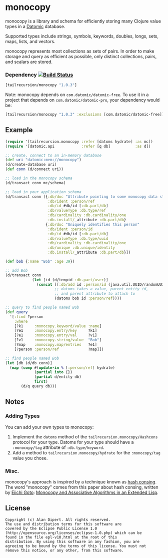 # monocopy

monocopy is a library and schema for efficiently storing many Clojure
value types in a [Datomic](http://www.datomic.com/) database.

Supported types include strings, symbols, keywords, doubles, longs,
sets, maps, lists, and vectors.

monocopy represents most collections as sets of pairs.  In order to
make storage and query as efficient as possible, only distinct
collections, pairs, and scalars are stored.

### Dependency [![Build Status](https://travis-ci.org/tailrecursion/monocopy.png?branch=master)](https://travis-ci.org/tailrecursion/monocopy)

```clojure
[tailrecursion/monocopy "1.0.3"]
```

Note: monocopy depends on `com.datomic/datomic-free`.  To use it in a project that depends on `com.datomic/datomic-pro`, your dependency would be:

```clojure
[tailrecursion/monocopy "1.0.3" :exclusions [com.datomic/datomic-free]]
```

## Example

```clojure
(require '[tailrecursion.monocopy :refer [datoms hydrate] :as mc])
(require '[datomic.api            :refer [q db]           :as d])

;; create, connect to an in-memory database
(def uri "datomic:mem://monocopy")
(d/create-database uri)
(def conn (d/connect uri))

;; load in the monocopy schema
(d/transact conn mc/schema)

;; load in your application schema
(d/transact conn [{:db/doc "Attribute pointing to some monocopy data structure"
                   :db/ident :person/ref
                   :db/id #db/id [:db.part/db]
                   :db/valueType :db.type/ref
                   :db/cardinality :db.cardinality/one
                   :db.install/_attribute :db.part/db}
                  {:db/doc "Uniquely identifies this person"
                   :db/ident :person/id
                   :db/id #db/id [:db.part/db]
                   :db/valueType :db.type/uuid
                   :db/cardinality :db.cardinality/one
                   :db/unique :db.unique/identity
                   :db.install/_attribute :db.part/db}])

(def bob {:name "Bob" :age 39})

;; add Bob
(d/transact conn
            (let [id (d/tempid :db.part/user)]
              (concat [[:db/add id :person/id (java.util.UUID/randomUUID)]]
                      ;; datoms takes a value, parent entity id,
                      ;; and parent attribute to attach to
                      (datoms bob id :person/ref))))

;; query to find people named Bob
(def query
  '[:find ?person
    :where
    [?k1     :monocopy.keyword/value :name]
    [?e1     :monocopy.entry/key     ?k1]
    [?e1     :monocopy.entry/val     ?v1]
    [?v1     :monocopy.string/value  "Bob"]
    [?map    :monocopy.map/entries   ?e1]
    [?person :person/ref             ?map]])

;; find people named Bob
(let [db (d/db conn)]
  (map (comp #(update-in % [:person/ref] hydrate)
             (partial into {})
             (partial d/entity db)
             first)
       (d/q query db)))
```

## Notes

### Adding Types

You can add your own types to monocopy:

1. Implement the `datoms` method of the `tailrecursion.monocopy/Hashcons` protocol for your type.  Datoms for your type should have a `:monocopy/tag` attribute of `:db.type/keyword`.
1. Add a method to `tailrecursion.monocopy/hydrate` for the `:monocopy/tag` value you chose.

### Misc.

monocopy's approach is inspired by a technique known as [hash
consing](http://en.wikipedia.org/wiki/Hash_consing). The word
"monocopy" comes from this paper about hash consing, written by
[Eiichi Goto](http://en.wikipedia.org/wiki/Eiichi_Goto): [Monocopy and
Associative Algorithms in an Extended
Lisp](http://www.cs.utexas.edu/~hunt/research/hash-cons/hash-cons-papers/monocopy-goto.pdf).

## License

    Copyright (c) Alan Dipert. All rights reserved.
    The use and distribution terms for this software are
    covered by the Eclipse Public License 1.0
    (http://opensource.org/licenses/eclipse-1.0.php) which can be
    found in the file epl-v10.html at the root of this
    distribution. By using this software in any fashion, you are
    agreeing to be bound by the terms of this license. You must not
    remove this notice, or any other, from this software.
